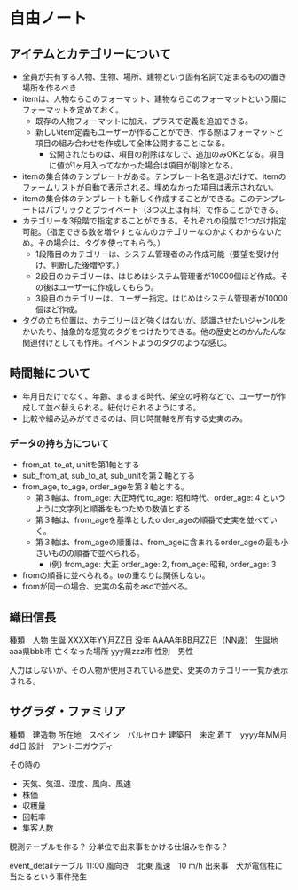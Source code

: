 # 自由ノート

## アイテムとカテゴリーについて

* 全員が共有する人物、生物、場所、建物という固有名詞で定まるものの置き場所を作るべき
* itemは、人物ならこのフォーマット、建物ならこのフォーマットという風にフォーマットを定めておく。
    * 既存の人物フォーマットに加え、プラスで定義を追加できる。
    * 新しいitem定義もユーザーが作ることができ、作る際はフォーマットと項目の組み合わせを作成して全体公開することになる。
        * 公開されたものは、項目の削除はなしで、追加のみOKとなる。項目に値が1ヶ月入ってなかった場合は項目が削除となる。
* itemの集合体のテンプレートがある。テンプレート名を選ぶだけで、itemのフォームリストが自動で表示される。埋めなかった項目は表示されない。
* itemの集合体のテンプレートも新しく作成することができる。このテンプレートはパブリックとプライベート（3つ以上は有料）で作ることができる。
* カテゴリーを3段階で指定することができる。それぞれの段階で1つだけ指定可能。（指定できる数を増やすとなんのカテゴリーなのかよくわからないため。その場合は、タグを使ってもらう。）
    * 1段階目のカテゴリーは、システム管理者のみ作成可能（要望を受け付け、判断した後増やす。）
    * 2段目のカテゴリーは、はじめはシステム管理者が10000個ほど作成。その後はユーザーに作成してもらう。
    * 3段目のカテゴリーは、ユーザー指定。はじめはシステム管理者が10000個ほど作成。
* タグの立ち位置は、カテゴリーほど強くはないが、認識させたいジャンルをかいたり、抽象的な感覚のタグをつけたりできる。他の歴史とのかんたんな関連付けとしても作用。イベントようのタグのような感じ。

## 時間軸について

* 年月日だけでなく、年齢、まるまる時代、架空の呼称などで、ユーザーが作成して並べ替えられる。紐付けられるようにする。
* 比較や組み込みができるのは、同じ時間軸を所有する史実のみ。

### データの持ち方について

* from_at, to_at, unitを第1軸とする
* sub_from_at, sub_to_at, sub_unitを第２軸とする
* from_age, to_age, order_ageを第３軸とする。
    * 第３軸は、from_age: 大正時代 to_age: 昭和時代、order_age: 4 というように文字列と順番をもつための数値とする
    * 第３軸は、from_ageを基準としたorder_ageの順番で史実を並べていく。
    * 第３軸は、from_ageの順番は、from_ageに含まれるorder_ageの最も小さいものの順番で並べられる。
        * (例) from_age: 大正 order_age: 2, from_age: 昭和, order_age: 3
* fromの順番に並べられる。toの重なりは関係しない。
* fromが同一の場合、史実の名前をascで並べる。

## 織田信長
種類　人物
生誕 XXXX年YY月ZZ日
没年 AAAA年BB月ZZ日（NN歳）
生誕地　aaa県bbb市
亡くなった場所 yyy県zzz市
性別　男性

入力はしないが、その人物が使用されている歴史、史実のカテゴリー一覧が表示される。

## サグラダ・ファミリア
種類　建造物
所在地　スペイン　バルセロナ
建築日　未定
着工　yyyy年MM月dd日
設計　アント二ガウディ


その時の
* 天気、気温、湿度、風向、風速
* 株価
* 収穫量
* 回転率
* 集客人数

観測テーブルを作る？
分単位で出来事をかける仕組みを作る？

event_detailテーブル
11:00 風向き　北東
      風速　10 m/h
      出来事　犬が電信柱に当たるという事件発生
